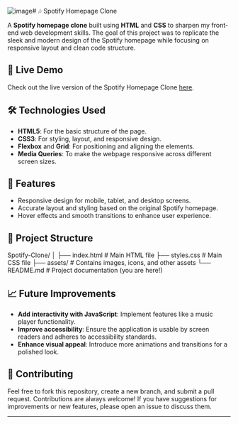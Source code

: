 ![image](https://github.com/user-attachments/assets/b6aaae5e-9182-4793-90e8-5552d9f497f4)# 🎶 Spotify Homepage Clone

A **Spotify homepage clone** built using **HTML** and **CSS** to sharpen my front-end web development skills. The goal of this project was to replicate the sleek and modern design of the Spotify homepage while focusing on responsive layout and clean code structure.


## 🚀 Live Demo

Check out the live version of the Spotify Homepage Clone [here](link-to-live-demo).

## 🛠️ Technologies Used

- **HTML5**: For the basic structure of the page.
- **CSS3**: For styling, layout, and responsive design.
- **Flexbox** and **Grid**: For positioning and aligning the elements.
- **Media Queries**: To make the webpage responsive across different screen sizes.

## 🌟 Features

- Responsive design for mobile, tablet, and desktop screens.
- Accurate layout and styling based on the original Spotify homepage.
- Hover effects and smooth transitions to enhance user experience.

## 📂 Project Structure
Spotify-Clone/
│
├── index.html       # Main HTML file
├── styles.css       # Main CSS file
├── assets/          # Contains images, icons, and other assets
└── README.md        # Project documentation (you are here!)

## 📈 Future Improvements

- **Add interactivity with JavaScript**: Implement features like a music player functionality.
- **Improve accessibility**: Ensure the application is usable by screen readers and adheres to accessibility standards.
- **Enhance visual appeal**: Introduce more animations and transitions for a polished look.

## 🤝 Contributing

Feel free to fork this repository, create a new branch, and submit a pull request. Contributions are always welcome! If you have suggestions for improvements or new features, please open an issue to discuss them.

---



